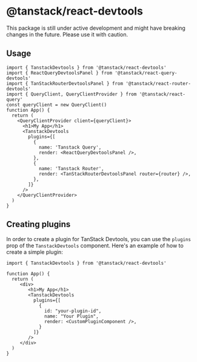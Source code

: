 # @tanstack/react-devtools

This package is still under active development and might have breaking changes in the future. Please use it with caution.

## Usage

```tsx
import { TanstackDevtools } from '@tanstack/react-devtools'
import { ReactQueryDevtoolsPanel } from '@tanstack/react-query-devtools'
import { TanStackRouterDevtoolsPanel } from '@tanstack/react-router-devtools'
import { QueryClient, QueryClientProvider } from '@tanstack/react-query'
const queryClient = new QueryClient()
function App() {
  return (
    <QueryClientProvider client={queryClient}>
      <h1>My App</h1>
      <TanstackDevtools
        plugins={[
          {
            name: 'Tanstack Query',
            render: <ReactQueryDevtoolsPanel />,
          },
          {
            name: 'Tanstack Router',
            render: <TanStackRouterDevtoolsPanel router={router} />,
          },
        ]}
      />
    </QueryClientProvider>
  )
}
```

## Creating plugins

In order to create a plugin for TanStack Devtools, you can use the `plugins` prop of the `TanstackDevtools` component. Here's an example of how to create a simple plugin:

```tsx
import { TanstackDevtools } from '@tanstack/react-devtools'

function App() {
  return (
     <div> 
        <h1>My App</h1>
        <TanstackDevtools
          plugins={[
            {
              id: "your-plugin-id",
              name: "Your Plugin",
              render: <CustomPluginComponent />,
            }
          ]}
        /> 
     </div>
  )
}
```
